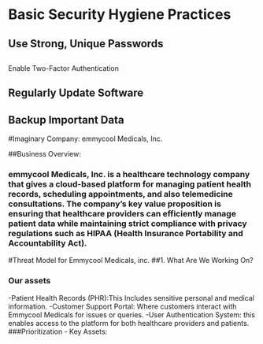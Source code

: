 # Basic Security Hygiene Practices
## Use Strong, Unique Passwords
## 
Enable Two-Factor Authentication
## Regularly Update Software
## Backup Important Data



#Imaginary Company: emmycool Medicals, Inc.

##Business Overview:

### emmycool Medicals, Inc. is a healthcare technology company that gives a cloud-based platform for managing patient health records, scheduling appointments, and also telemedicine consultations. The company’s key value proposition is ensuring that healthcare providers can efficiently manage patient data while maintaining strict compliance with privacy regulations such as HIPAA (Health Insurance Portability and Accountability Act).
#Threat Model for Emmycool Medicals, inc.
##1. What Are We Working On?
### Our assets
-Patient Health Records (PHR):This Includes sensitive personal and medical information.
-Customer Support Portal:  Where customers interact with Emmycool Medicals for issues or queries.
-User Authentication System: this enables access to the platform for both healthcare providers and patients.
###Prioritization - Key Assets:
